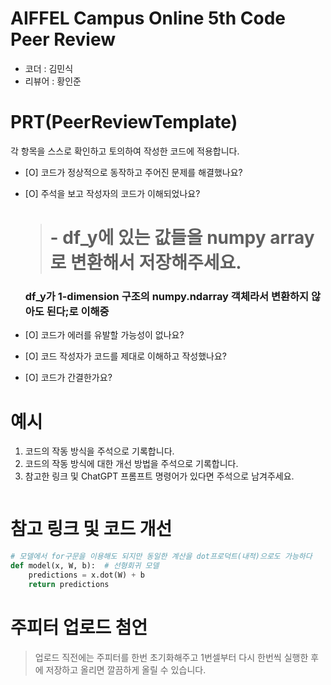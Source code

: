# AIFFEL Campus Online 5th Code Peer Review
- 코더 : 김민식
- 리뷰어 : 황인준


# PRT(PeerReviewTemplate) 
각 항목을 스스로 확인하고 토의하여 작성한 코드에 적용합니다.

- [O] 코드가 정상적으로 동작하고 주어진 문제를 해결했나요?

- [O] 주석을 보고 작성자의 코드가 이해되었나요?
  > # - df_y에 있는 값들을 numpy array로 변환해서 저장해주세요.
    ### df_y가 1-dimension 구조의 numpy.ndarray 객체라서 변환하지 않아도 된다;로 이해중
- [O] 코드가 에러를 유발할 가능성이 없나요?
  > 
- [O] 코드 작성자가 코드를 제대로 이해하고 작성했나요?
  >
- [O] 코드가 간결한가요?
  > 

# 예시
1. 코드의 작동 방식을 주석으로 기록합니다.
2. 코드의 작동 방식에 대한 개선 방법을 주석으로 기록합니다.
3. 참고한 링크 및 ChatGPT 프롬프트 명령어가 있다면 주석으로 남겨주세요.
```python

```

# 참고 링크 및 코드 개선
```python
# 모델에서 for구문을 이용해도 되지만 동일한 계산을 dot프로덕트(내적)으로도 가능하다
def model(x, W, b):  # 선형회귀 모델
    predictions = x.dot(W) + b
    return predictions

```

# 주피터 업로드 첨언 
> 업로드 직전에는 주피터를 한번 초기화해주고 1번셀부터 다시 한번씩 실행한 후에 저장하고 올리면 깔끔하게 올릴 수 있습니다.
